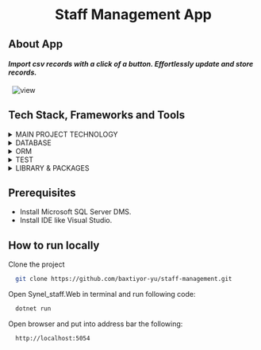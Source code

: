 
<div align="center">
  <h1>Staff Management App</h1>
</div>

## About App

#### _Import csv records with a click of a button. Effortlessly update and store records._

&nbsp;
![view](https://github.com/user-attachments/assets/378bc404-7af9-4f8f-81f5-cef12c9d8fa5)

## Tech Stack, Frameworks and Tools
<details>
<summary>MAIN PROJECT TECHNOLOGY</summary>
  <ul>
    <li><a href="">ASP.NET MVC</a></li>
    <li><a href="">.NET 8</a></li>
  </ul>
</details>
<details>
<summary>DATABASE</summary>
  <ul>
    <li><a href="">MsSQLServer</a></li>
  </ul>
</details>
<details>
<summary>ORM</summary>
  <ul>
    <li><a href="">EFCore</a></li>
  </ul>
</details>
<details>
<summary>TEST</summary>
  <ul>
    <li><a href="">XUnit</a></li>
    <li><a href="">FluentAssertions</a></li>
    <li><a href="">FakeItEasy</a></li>
    <li><a href="">Microsoft.EFCore.InMemory</a></li>
  </ul>
</details>
<details>
<summary>LIBRARY & PACKAGES</summary>
  <ul>
    <li><a href="">CSVHelper</a>(Reading csv file)</li>
    <li><a href="">Datatables</a></li>
  </ul>
</details>

## Prerequisites

- Install Microsoft SQL Server DMS.
- Install IDE like Visual Studio.

## How to run locally

Clone the project

```bash
  git clone https://github.com/baxtiyor-yu/staff-management.git
```

Open Synel_staff.Web in terminal and run following code:

```bash
  dotnet run
```

Open browser and put into address bar the following:

```bash
  http://localhost:5054
```